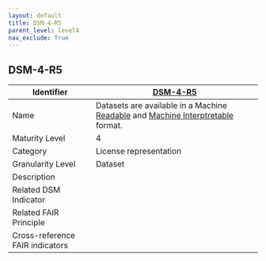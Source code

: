 ```yaml
---
layout: default
title: DSM-4-R5
parent_level: level4
nav_exclude: True
---
```


## DSM-4-R5

| Identifier | [DSM-4-R5](https://github.com/FAIRplus/Data-Maturity/blob/master/docs/_indicators/DSM-4-R5.md) |
| --------- | -----------|
| Name | Datasets are available in a Machine [Readable](https://fairplus.github.io/Data-Maturity/docs/Glossary/#machine-readable-format) and [Machine Interptretable](https://fairplus.github.io/Data-Maturity/docs/Glossary/#machine-interpretable-format) format. |
| Maturity Level | 4 |
| Category | License representation |
| Granularity Level | Dataset |
| Description | |
| Related DSM Indicator | |
| Related FAIR Principle | |
| Cross-reference FAIR indicators | |
